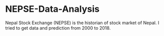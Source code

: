# NEPSE-Data-Analysis
Nepal Stock Exchange (NEPSE) is the historian of stock market of Nepal. I tried to get data and prediction from 2000 to 2018. 
